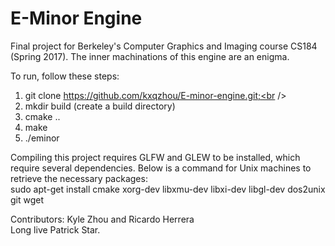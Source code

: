 # E-Minor Engine
Final project for Berkeley's Computer Graphics and Imaging course CS184 (Spring 2017). The inner machinations of this engine are an enigma. 

To run, follow these steps:<br />
  1) git clone https://github.com/kxqzhou/E-minor-engine.git;<br />
  2) mkdir build (create a build directory) <br />
  3) cmake .. <br />
  4) make <br />
  5) ./eminor <br />

Compiling this project requires GLFW and GLEW to be installed, which require several dependencies. Below is a command for Unix machines to retrieve the necessary packages:<br />
sudo apt-get install cmake xorg-dev libxmu-dev libxi-dev libgl-dev dos2unix git wget<br />

Contributors: Kyle Zhou and Ricardo Herrera<br />
Long live Patrick Star.
